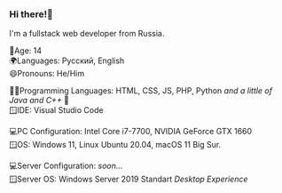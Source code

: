 ### Hi there!👋

I'm a fullstack web developer from Russia.

🔞Age: 14 <br/>
🌍Languages: Русский, English <br/>
😄Pronouns: He/Him <br/>

🧑‍💻Programming Languages: HTML, CSS, JS, PHP, Python _and a little of Java and C++_ 🙂 <br/>
🪟IDE: Visual Studio Code

💻PC Configuration: Intel Core i7-7700, NVIDIA GeForce GTX 1660 <br/>
🪟OS: Windows 11, Linux Ubuntu 20.04, macOS 11 Big Sur.

💻Server Configuration: _soon..._ <br/>
🪟Server OS: Windows Server 2019 Standart _Desktop Experience_
